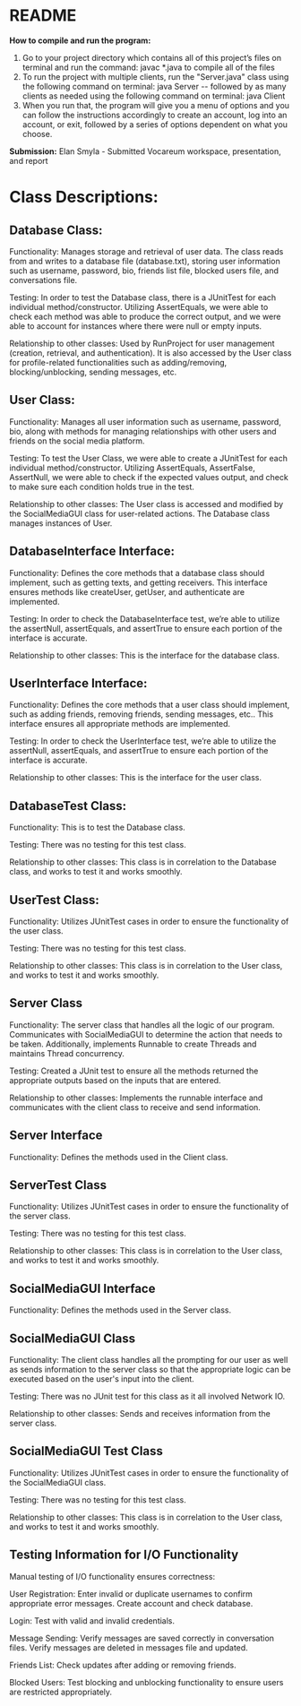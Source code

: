 # README

**How to compile and run the program:**
1. Go to your project directory which contains all of this project’s files on terminal and run the command: javac *.java to compile all of the files
2. To run the project with multiple clients, run the "Server.java" class using the following command on terminal: java Server -- followed by as many clients as needed using the following command on terminal: java Client
3. When you run that, the program will give you a menu of options and you can follow the instructions accordingly to create an account, log into an account, or exit, followed by a series of options dependent on what you choose. 

**Submission:**
Elan Smyla - Submitted Vocareum workspace, presentation, and report

# Class Descriptions:

## Database Class: 

Functionality:
Manages storage and retrieval of user data. The class reads from and writes to a database file (database.txt), storing user information such as username, password, bio, friends list file, blocked users file, and conversations file.

Testing:
In order to test the Database class, there is a JUnitTest for each individual method/constructor. Utilizing AssertEquals, we were able to check each method was able to produce the correct output, and we were able to account for instances where there were null or empty inputs. 

Relationship to other classes:
Used by RunProject for user management (creation, retrieval, and authentication). It is also accessed by the User class for profile-related functionalities such as adding/removing, blocking/unblocking, sending messages, etc.

## User Class:

Functionality:
Manages all user information such as username, password, bio, along with methods for managing relationships with other users and friends on the social media platform.

Testing:
To test the User Class, we were able to create a JUnitTest for each individual method/constructor. Utilizing AssertEquals, AssertFalse, AssertNull, we were able to check if the expected values output, and check to make sure each condition holds true in the test. 

Relationship to other classes:
The User class is accessed and modified by the SocialMediaGUI class for user-related actions. The Database class manages instances of User.

## DatabaseInterface Interface:

Functionality:
Defines the core methods that a database class should implement, such as getting texts, and getting receivers. This interface ensures methods like createUser, getUser, and authenticate are implemented.

Testing:
In order to check the DatabaseInterface test, we’re able to utilize the assertNull, assertEquals, and assertTrue to ensure each portion of the interface is accurate. 

Relationship to other classes:
This is the interface for the database class.

## UserInterface Interface:

Functionality:
Defines the core methods that a user class should implement, such as adding friends, removing friends, sending messages, etc.. This interface ensures all appropriate methods are implemented.

Testing:
In order to check the UserInterface test, we’re able to utilize the assertNull, assertEquals, and assertTrue to ensure each portion of the interface is accurate. 

Relationship to other classes:
This is the interface for the user class.

## DatabaseTest Class:

Functionality: 
This is to test the Database class. 

Testing: 
There was no testing for this test class. 

Relationship to other classes:
This class is in correlation to the Database class, and works to test it and works smoothly. 

## UserTest Class:

Functionality: 
Utilizes JUnitTest cases in order to ensure the functionality of the user class.  

Testing:
There was no testing for this test class. 

Relationship to other classes:
This class is in correlation to the User class, and works to test it and works smoothly.

## Server Class

Functionality:
The server class that handles all the logic of our program. Communicates with SocialMediaGUI to determine the action that needs to be taken. Additionally, implements Runnable to create Threads and maintains Thread concurrency.

Testing:
Created a JUnit test to ensure all the methods returned the appropriate outputs based on the inputs that are entered.

Relationship to other classes:
Implements the runnable interface and communicates with the client class to receive and send information.

## Server Interface

Functionality: 
Defines the methods used in the Client class.

## ServerTest Class

Functionality: 
Utilizes JUnitTest cases in order to ensure the functionality of the server class.  

Testing:
There was no testing for this test class. 

Relationship to other classes:
This class is in correlation to the User class, and works to test it and works smoothly.

## SocialMediaGUI Interface

Functionality: 
Defines the methods used in the Server class.

## SocialMediaGUI Class

Functionality:
The client class handles all the prompting for our user as well as sends information to the server class so that the appropriate logic can be executed based on the user's input into the client.

Testing:
There was no JUnit test for this class as it all involved Network IO.

Relationship to other classes:
Sends and receives information from the server class.

## SocialMediaGUI Test Class

Functionality: 
Utilizes JUnitTest cases in order to ensure the functionality of the SocialMediaGUI class.  

Testing:
There was no testing for this test class. 

Relationship to other classes:
This class is in correlation to the User class, and works to test it and works smoothly.


## Testing Information for I/O Functionality
Manual testing of I/O functionality ensures correctness:

User Registration:
Enter invalid or duplicate usernames to confirm appropriate error messages. Create account and check database.

Login:
Test with valid and invalid credentials.

Message Sending:
Verify messages are saved correctly in conversation files. Verify messages are deleted in messages file and updated.

Friends List:
Check updates after adding or removing friends.

Blocked Users:
Test blocking and unblocking functionality to ensure users are restricted appropriately.







